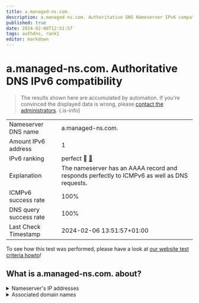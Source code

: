 ```yaml
---
title: a.managed-ns.com.
description: a.managed-ns.com. Authoritative DNS Nameserver IPv6 compatibility
published: true
date: 2024-02-06T12:51:57
tags: authdns, rank1
editor: markdown
---
```


# a.managed-ns.com. Authoritative DNS IPv6 compatibility

> The results shown here are accumulated by automation. If you're convinced the displayed data is wrong, please [contact the administrators](/howto/chat). 
{.is-info}




|   |   |
| - | - |
| Nameserver DNS name | a.managed-ns.com.
| Amount IPv6 address | 1
| IPv6 ranking | perfect :1st_place_medal: [🔗](/howto/ranking) |
| Explanation | The nameserver has an AAAA record and responds perfectly to ICMPv6 as well as DNS requests. |
| ICMPv6 success rate | 100%|
| DNS query success rate | 100% |
| Last Check Timestamp | 2024-02-06 13:51:57+01:00 |

To see how this test was performed, please have a look at [our website test criteria howto](/howto/testcriteria/authdns)!


## What is a.managed-ns.com. about?




<details>
<summary>Nameserver's IP addresses</summary>

2001:67c:1bc::102

</details>



<details>
<summary>Associated domain names</summary>

www.bmwk.de

</details>
